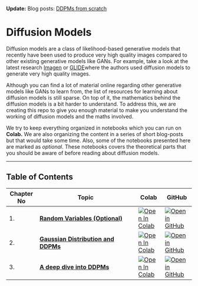 **Update:** Blog posts: [DDPMs from scratch](https://magic-with-latents.github.io/latent/ddpms-series.html)

# Diffusion Models

Diffusion models are a class of likelihood-based generative models that recently have been used
to produce very high quality images compared to other existing generative models like GANs.
For example, take a look at the latest research [Imagen](https://imagen.research.google/) or
[GLIDE](https://arxiv.org/abs/2112.10741)where the authors used diffusion models to generate
very high quality images.

Although you can find a lot of material online regarding other generative models like GANs to
learn from, the list of resources for learning about diffusion models is still sparse. On top
of it, the mathematics behind the diffusion models is a bit harder to understand. To address
this, we are creating this repo to give you enough material to make you understand the
working of diffusion models and the maths involved.

We try to keep everything organized in notebooks which you can run on **Colab.**
We are also organizing the content in a series of short blog-posts but that would take some time.
Also, some of the notebooks presented here are marked as *optional*. These notebooks covers
the theoretical parts that you should be aware of before reading about diffusion models. 

---

## Table of Contents

| Chapter No   | <div style="width:250px">Topic</div> | Colab | GitHub |
| ------------ | -----------------------------------  | ----- | ------ |
|  1.  |[**Random Variables (Optional)**](https://magic-with-latents.github.io/latent/posts/ddpms/part1/)| [![Open In Colab](https://colab.research.google.com/assets/colab-badge.svg)](https://colab.research.google.com/github/AakashKumarNain/diffusion_models/blob/main/notebooks/Random%20Variables.ipynb) |[![Open in GitHub](https://img.shields.io/static/v1?label=&message=Open%20in%20GitHub&labelColor=grey&color=blue&logo=github)](https://github.com/AakashKumarNain/diffusion_models/blob/main/notebooks/Random%20Variables.ipynb) |
|  2.  | [**Gaussian Distribution and DDPMs**](https://magic-with-latents.github.io/latent/posts/ddpms/part2/)| [![Open In Colab](https://colab.research.google.com/assets/colab-badge.svg)](https://colab.research.google.com/github/AakashKumarNain/diffusion_models/blob/main/notebooks/all_you_need_to_know_about_gaussian.ipynb) |[![Open in GitHub](https://img.shields.io/static/v1?label=&message=Open%20in%20GitHub&labelColor=grey&color=blue&logo=github)](https://github.com/AakashKumarNain/diffusion_models/blob/main/notebooks/all_you_need_to_know_about_gaussian.ipynb) |
|  3.  | [**A deep dive into DDPMs**](https://magic-with-latents.github.io/latent/posts/ddpms/part3/)| [![Open In Colab](https://colab.research.google.com/assets/colab-badge.svg)](https://colab.research.google.com/github/AakashKumarNain/diffusion_models/blob/main/notebooks/deep_dive_into_ddpms.ipynb) |[![Open in GitHub](https://img.shields.io/static/v1?label=&message=Open%20in%20GitHub&labelColor=grey&color=blue&logo=github)](https://github.com/AakashKumarNain/diffusion_models/blob/main/notebooks/deep_dive_into_ddpms.ipynb) |
